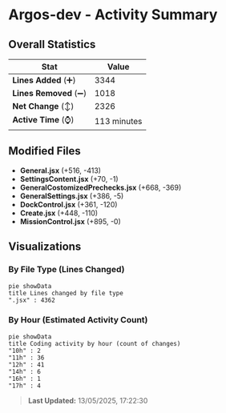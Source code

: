 # Argos-dev - Activity Summary 

## Overall Statistics

| Stat                   | Value                                                             |
| ---------------------- | ----------------------------------------------------------------- |
| **Lines Added** (➕)   | 3344                                          |
| **Lines Removed** (➖) | 1018                                        |
| **Net Change** (↕)    | 2326                |
| **Active Time** (⌚)   | 113 minutes |


## Modified Files
- **General.jsx** (+516, -413)
- **SettingsContent.jsx** (+70, -1)
- **GeneralCostomizedPrechecks.jsx** (+668, -369)
- **GeneralSettings.jsx** (+386, -5)
- **DockControl.jsx** (+361, -120)
- **Create.jsx** (+448, -110)
- **MissionControl.jsx** (+895, -0)

## Visualizations

### By File Type (Lines Changed)

```mermaid
pie showData
title Lines changed by file type
".jsx" : 4362
```

### By Hour (Estimated Activity Count)

```mermaid
pie showData
title Coding activity by hour (count of changes)
"10h" : 2
"11h" : 36
"12h" : 41
"14h" : 6
"16h" : 1
"17h" : 4
```


> **Last Updated:** 13/05/2025, 17:22:30